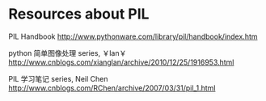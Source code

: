 # Resources about PIL

PIL Handbook
http://www.pythonware.com/library/pil/handbook/index.htm

python 简单图像处理 series, ￥lan￥
http://www.cnblogs.com/xianglan/archive/2010/12/25/1916953.html

PIL 学习笔记 series, Neil Chen
http://www.cnblogs.com/RChen/archive/2007/03/31/pil_1.html
